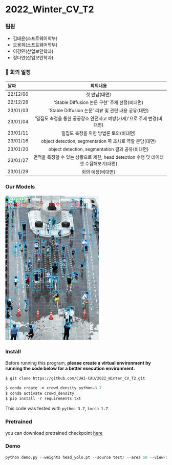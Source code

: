 # 2022_Winter_CV_T2
### 팀원
- 김태윤(소프트웨어학부)
- 오용희(소프트웨어학부)
- 이강민(산업보안학과)
- 정다연(산업보안학과)


### :calendar: 회의 일정
|날짜|회의내용|
|:---|:----------------:|
|22/12/06| 첫 만남(대면) |
|22/12/26| 'Stable Diffusion 논문 구현' 주제 선정(비대면) |
|23/01/03| 'Stable Diffusion 논문' 리뷰 및 관련 내용 공유(대면) |
|23/01/04| '밀집도 측정을 통한 공공장소 안전사고 예방(가제)'으로 주제 변경(비대면) |
|23/01/11| 밀집도 측정을 위한 방법론 토의(비대면) |
|23/01/16| object detection, segmentation 쪽 조사로 역할 분담(대면) |
|23/01/20| object detection, segmentation 결과 공유(비대면) |
|23/01/27| 면적을 특정할 수 있는 상황으로 제한, head detection 수행 및 데이터셋 수집해보기(대면) |
|23/01/29| 회의 예정(비대면) |


### Our Models
![demo](./imgs/img.PNG)

### Install
Before running this program, **please create a virtual environment by running the code below for a better execution environment.** 

```
$ git clone https://github.com/CUAI-CAU/2022_Winter_CV_T2.git
```

```python
$ conda create -n crowd_density python=3.7
$ conda activate crowd_density
$ pip install -r requirements.txt
```

This code was tested with `python 3.7`, `torch 1.7`

### Pretrained
you can download pretrained checkpoint [here](https://drive.google.com/file/d/1JMd6_RCucjx9ozuW4o0U1kt3TQJpaty4/view?usp=sharing)

### Demo

```python
python demo.py --weights head_yolo.pt --source test/ --area 50 --view-img
```

